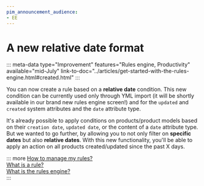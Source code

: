 ```yaml
---
pim_announcement_audience:
- EE
---
```


# A new relative date format
::: meta-data type="Improvement" features="Rules engine, Productivity" available="mid-July" link-to-doc="../articles/get-started-with-the-rules-engine.html#created.html"
:::

You can now create a rule based on a **relative date** condition. This new condition can be currently used only through YML import (it will be shortly available in our brand new rules engine screen!) and for the `updated` and `created` system attributes and the `date` attribute type.

It's already possible to apply conditions on products/product models based on their `creation date`, `updated date`, or the content of a `date` attribute type. But we wanted to go further, by allowing you to not only filter on **specific dates** but also **relative dates**. With this new functionality, you'll be able to apply an action on all products created/updated since the past X days.

::: more
[How to manage my rules?](../articles/manage-your-rules.html)  
[What is a rule?](../articles/what-is-a-rule.html)  
[What is the rules engine?](../articles/get-started-with-the-rules-engine.html)   
:::
